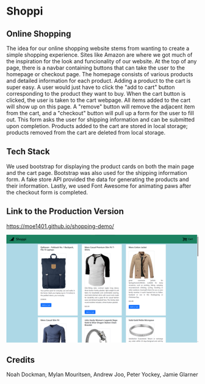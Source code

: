 # Shoppi

## Online Shopping
The idea for our online shopping website stems from wanting to create a simple shopping experience.  Sites like Amazon are where we got much of the inspiration for the look and funcionality of our website.  At the top of any page, there is a navbar containing buttons that can take the user to the homepage or checkout page.  The homepage consists of various products and detailed information for each product.  Adding a product to the cart is super easy.  A user would just have to click the "add to cart" button corresponding to the product they want to buy.  When the cart button is clicked, the user is taken to the cart webpage.  All items added to the cart will show up on this page.  A "remove" button will remove the adjacent item from the cart, and a "checkout" button will pull up a form for the user to fill out.  This form asks the user for shipping information and can be submitted upon completion.  Products added to the cart are stored in local storage; products removed from the cart are deleted from local storage.

## Tech Stack
We used bootstrap for displaying the product cards on both the main page and the cart page.  Bootstrap was also used for the shipping information form.  A fake store API provided the data for generating the products and their information.  Lastly, we used Font Awesome for animating paws after the checkout form is completed.

## Link to the Production Version

https://moe1401.github.io/shopping-demo/

![Screenshot of part of the webpage](./assets/shopping-demo-screenshot.png)

## Credits
Noah Dockman, Mylan Mouritsen, Andrew Joo, Peter Yockey, Jamie Glarner
